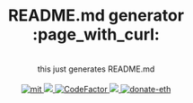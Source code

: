 
<h1 align="center">
  README.md generator :page_with_curl:
</h1>
<br />
<div align="center">
  this just generates README.md 
</div>
<br />
<div align="center">
  <a href="https://github.com/piotrostr/readme_generator/blob/HEAD/MIT">
    <img src="https://img.shields.io/badge/license-MIT-blue.svg" alt="mit" />
  </a>
  <a href="https://github.com/piotrostr/readme_generator/actions/workflows/main.yml">
    <img src="https://github.com/piotrostr/readme_generator/actions/workflows/main.yml/badge.svg" />
  </a>
  <a href="https://www.codefactor.io/repository/github/piotrostr/readme_generator">
    <img src="https://www.codefactor.io/repository/github/piotrostr/readme_generator/badge" alt="CodeFactor" />
  </a>
  <a href="https://codecov.io/gh/piotrostr/readme_generator">
    <img src="https://codecov.io/gh/piotrostr/readme_generator/branch/main/graph/badge.svg?token=HqRHjhWOXT"/>
  </a>
  <a href="https://en.cryptobadges.io/donate/0x2eD29d982B0120d49899a7cC7AfE7f5d5435bC97">
    <img src="https://camo.githubusercontent.com/e96ba7a90d666c76a314e022e072252435a4b271d63b5959e0d4cd7fdbb1032e/68747470733a2f2f656e2e63727970746f6261646765732e696f2f62616467652f6d6963726f2f307865386364663032656664386162306134393064376232636231333535333338396339626339333265" alt="donate-eth" />
  </a>
</div>
